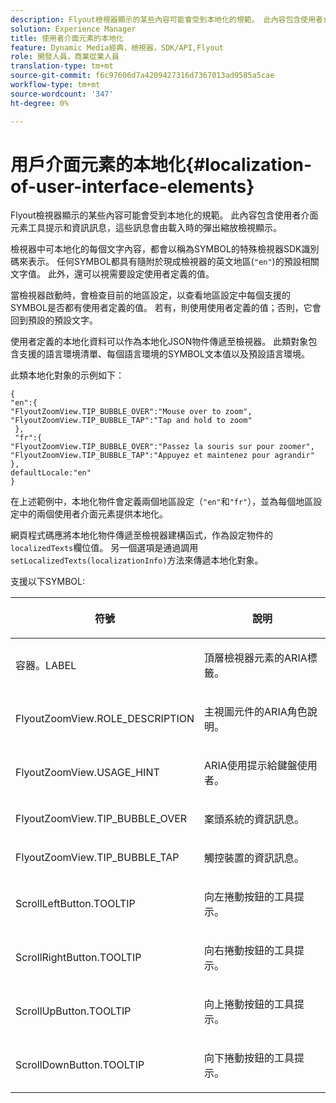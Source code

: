```yaml
---
description: Flyout檢視器顯示的某些內容可能會受到本地化的規範。 此內容包含使用者介面元素工具提示和資訊訊息，這些訊息會由載入時的彈出縮放檢視顯示。
solution: Experience Manager
title: 使用者介面元素的本地化
feature: Dynamic Media經典，檢視器，SDK/API,Flyout
role: 開發人員，商業從業人員
translation-type: tm+mt
source-git-commit: f6c97606d7a4209427316d7367013ad9585a5cae
workflow-type: tm+mt
source-wordcount: '347'
ht-degree: 0%

---
```



# 用戶介面元素的本地化{#localization-of-user-interface-elements}

Flyout檢視器顯示的某些內容可能會受到本地化的規範。 此內容包含使用者介面元素工具提示和資訊訊息，這些訊息會由載入時的彈出縮放檢視顯示。

檢視器中可本地化的每個文字內容，都會以稱為SYMBOL的特殊檢視器SDK識別碼來表示。 任何SYMBOL都具有隨附於現成檢視器的英文地區(`"en"`)的預設相關文字值。 此外，還可以視需要設定使用者定義的值。

當檢視器啟動時，會檢查目前的地區設定，以查看地區設定中每個支援的SYMBOL是否都有使用者定義的值。 若有，則使用使用者定義的值；否則，它會回到預設的預設文字。

使用者定義的本地化資料可以作為本地化JSON物件傳遞至檢視器。 此類對象包含支援的語言環境清單、每個語言環境的SYMBOL文本值以及預設語言環境。

此類本地化對象的示例如下：

```
{ 
"en":{ 
"FlyoutZoomView.TIP_BUBBLE_OVER":"Mouse over to zoom", 
"FlyoutZoomView.TIP_BUBBLE_TAP":"Tap and hold to zoom" 
 }, 
 "fr":{ 
"FlyoutZoomView.TIP_BUBBLE_OVER":"Passez la souris sur pour zoomer", 
"FlyoutZoomView.TIP_BUBBLE_TAP":"Appuyez et maintenez pour agrandir" 
}, 
defaultLocale:"en" 
}
```

在上述範例中，本地化物件會定義兩個地區設定（`"en"`和`"fr"`），並為每個地區設定中的兩個使用者介面元素提供本地化。

網頁程式碼應將本地化物件傳遞至檢視器建構函式，作為設定物件的`localizedTexts`欄位值。 另一個選項是通過調用`setLocalizedTexts(localizationInfo)`方法來傳遞本地化對象。

支援以下SYMBOL:

<table id="table_58C40353B7244335872350C98DF2CFB3"> 
 <thead> 
  <tr> 
   <th colname="col1" class="entry"> <p>符號 </p> </th> 
   <th colname="col2" class="entry"> <p>說明 </p> </th> 
  </tr> 
 </thead>
 <tbody> 
  <tr> 
   <td colname="col1"> <p> <span class="codeph"> 容器。LABEL  </span> </p> </td> 
   <td colname="col2"> <p>頂層檢視器元素的ARIA標籤。 </p> </td> 
  </tr> 
  <tr> 
   <td colname="col1"> <p> <span class="codeph"> FlyoutZoomView.ROLE_DESCRIPTION  </span> </p> </td> 
   <td colname="col2"> <p>主視圖元件的ARIA角色說明。 </p> </td> 
  </tr> 
  <tr> 
   <td colname="col1"> <p> <span class="codeph"> FlyoutZoomView.USAGE_HINT  </span> </p> </td> 
   <td colname="col2"> <p>ARIA使用提示給鍵盤使用者。 </p> </td> 
  </tr> 
  <tr> 
   <td colname="col1"> <p> <span class="codeph"> FlyoutZoomView.TIP_BUBBLE_OVER  </span> </p> </td> 
   <td colname="col2"> <p>案頭系統的資訊訊息。 </p> </td> 
  </tr> 
  <tr> 
   <td colname="col1"> <p> <span class="codeph"> FlyoutZoomView.TIP_BUBBLE_TAP  </span> </p> </td> 
   <td colname="col2"> <p>觸控裝置的資訊訊息。 </p> </td> 
  </tr> 
  <tr> 
   <td colname="col1"> <p> <span class="codeph"> ScrollLeftButton.TOOLTIP  </span> </p> </td> 
   <td colname="col2"> <p>向左捲動按鈕的工具提示。 </p> </td> 
  </tr> 
  <tr> 
   <td colname="col1"> <p> <span class="codeph"> ScrollRightButton.TOOLTIP  </span> </p> </td> 
   <td colname="col2"> <p>向右捲動按鈕的工具提示。 </p> </td> 
  </tr> 
  <tr> 
   <td colname="col1"> <p> <span class="codeph"> ScrollUpButton.TOOLTIP  </span> </p> </td> 
   <td colname="col2"> <p>向上捲動按鈕的工具提示。 </p> </td> 
  </tr> 
  <tr> 
   <td colname="col1"> <p> <span class="codeph"> ScrollDownButton.TOOLTIP  </span> </p> </td> 
   <td colname="col2"> <p>向下捲動按鈕的工具提示。 </p> </td> 
  </tr> 
 </tbody> 
</table>

